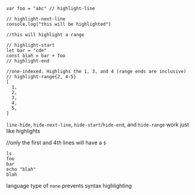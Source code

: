 

```javascript{numberLines: true}

var foo = "abc" // highlight-line

// highlight-next-line
console.log("this will be highlighted")

//this will highlight a range

// highlight-start
let bar = "cde"
const blah = bar + foo
// highlight-end

//one-indexed. Highlighs the 1, 3, and 4 (range ends are inclusive)
// highlight-range{2, 4-5}
[
  1,
  2,
  3,
  4,
  5,
]
```

`line-hide`, `hide-next-line`, `hide-start`/`hide-end`, and `hide-range` work just like highlights

//only the first and 4th lines will have a `$`
```shell{outputLines: 2-3, 5}{promptUser: someone}{promptHost: localhost}
ls
foo
bar
echo "blah"
blah
```

language type of `none` prevents syntax highlighting


